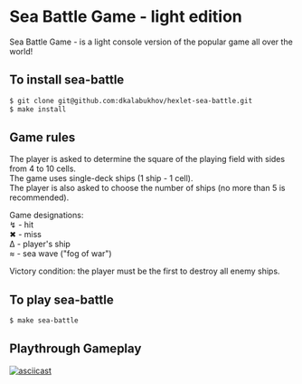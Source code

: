 # **Sea Battle Game - light edition**
Sea Battle Game - is a light console version of the popular game all over the world!

## To install sea-battle
```sh
$ git clone git@github.com:dkalabukhov/hexlet-sea-battle.git
$ make install
```

## Game rules
The player is asked to determine the square of the playing field with sides from 4 to 10 cells.\
The game uses single-deck ships (1 ship - 1 cell).\
The player is also asked to choose the number of ships (no more than 5 is recommended).

Game designations:\
&#x21AF; - hit\
&#x2716; - miss\
&#x0394; - player's ship\
&#x2248; - sea wave ("fog of war")

Victory condition: the player must be the first to destroy all enemy ships.

## To play sea-battle
```sh
$ make sea-battle
```

## Playthrough Gameplay
[![asciicast](https://asciinema.org/a/7UBQ6p029cZ0ESFavu2CdsEvX.svg)]( https://asciinema.org/a/7UBQ6p029cZ0ESFavu2CdsEvX)
